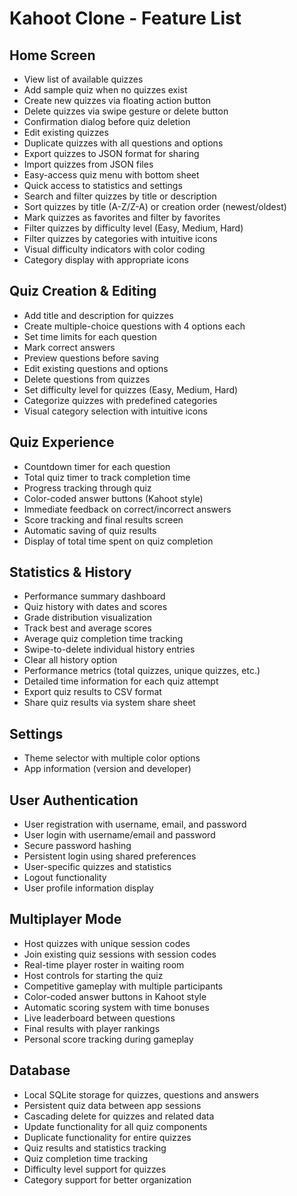 # Kahoot Clone - Feature List

## Home Screen
- View list of available quizzes
- Add sample quiz when no quizzes exist
- Create new quizzes via floating action button
- Delete quizzes via swipe gesture or delete button
- Confirmation dialog before quiz deletion
- Edit existing quizzes
- Duplicate quizzes with all questions and options
- Export quizzes to JSON format for sharing
- Import quizzes from JSON files
- Easy-access quiz menu with bottom sheet
- Quick access to statistics and settings
- Search and filter quizzes by title or description
- Sort quizzes by title (A-Z/Z-A) or creation order (newest/oldest)
- Mark quizzes as favorites and filter by favorites
- Filter quizzes by difficulty level (Easy, Medium, Hard)
- Filter quizzes by categories with intuitive icons
- Visual difficulty indicators with color coding
- Category display with appropriate icons

## Quiz Creation & Editing
- Add title and description for quizzes
- Create multiple-choice questions with 4 options each
- Set time limits for each question
- Mark correct answers
- Preview questions before saving
- Edit existing questions and options
- Delete questions from quizzes
- Set difficulty level for quizzes (Easy, Medium, Hard)
- Categorize quizzes with predefined categories
- Visual category selection with intuitive icons

## Quiz Experience
- Countdown timer for each question
- Total quiz timer to track completion time
- Progress tracking through quiz
- Color-coded answer buttons (Kahoot style)
- Immediate feedback on correct/incorrect answers
- Score tracking and final results screen
- Automatic saving of quiz results
- Display of total time spent on quiz completion

## Statistics & History
- Performance summary dashboard
- Quiz history with dates and scores
- Grade distribution visualization
- Track best and average scores
- Average quiz completion time tracking
- Swipe-to-delete individual history entries
- Clear all history option
- Performance metrics (total quizzes, unique quizzes, etc.)
- Detailed time information for each quiz attempt
- Export quiz results to CSV format
- Share quiz results via system share sheet

## Settings
- Theme selector with multiple color options
- App information (version and developer)

## User Authentication
- User registration with username, email, and password
- User login with username/email and password
- Secure password hashing
- Persistent login using shared preferences
- User-specific quizzes and statistics
- Logout functionality
- User profile information display

## Multiplayer Mode
- Host quizzes with unique session codes
- Join existing quiz sessions with session codes
- Real-time player roster in waiting room
- Host controls for starting the quiz
- Competitive gameplay with multiple participants
- Color-coded answer buttons in Kahoot style
- Automatic scoring system with time bonuses
- Live leaderboard between questions
- Final results with player rankings
- Personal score tracking during gameplay

## Database
- Local SQLite storage for quizzes, questions and answers
- Persistent quiz data between app sessions
- Cascading delete for quizzes and related data
- Update functionality for all quiz components
- Duplicate functionality for entire quizzes
- Quiz results and statistics tracking
- Quiz completion time tracking
- Difficulty level support for quizzes
- Category support for better organization 